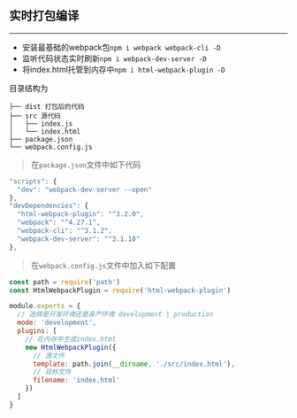 
## 实时打包编译
---

- 安装最基础的webpack包`npm i webpack webpack-cli -D`
- 监听代码状态实时刷新`npm i webpack-dev-server -D`
- 将index.html托管到内存中`npm i html-webpack-plugin -D`

目录结构为

```
├── dist 打包后的代码
├── src 源代码
│   ├── index.js
│   └── index.html
├── package.json
└── webpack.config.js
```

> 在`package.json`文件中如下代码

```js
"scripts": {
  "dev": "webpack-dev-server --open"
},
"devDependencies": {
  "html-webpack-plugin": "^3.2.0",
  "webpack": "^4.27.1",
  "webpack-cli": "^3.1.2",
  "webpack-dev-server": "^3.1.10"
},
```

> 在`webpack.config.js`文件中加入如下配置

```js
const path = require('path')
const HtmlWebpackPlugin = require('html-webpack-plugin')

module.exports = {
  // 选择是开发环境还是身产环境 development | production
  mode: 'development',
  plugins: [
    // 在内存中生成index.html
    new HtmlWebpackPlugin({
      // 源文件
      template: path.join(__dirname, './src/index.html'),
      // 目标文件
      filename: 'index.html'
    })
  ]
}
```
